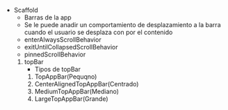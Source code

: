 
- Scaffold
	- Barras de la app
	- Se le puede anadir un comportamiento de desplazamiento a la barra cuando el usuario se desplaza con por el contenido
	- enterAlwaysScrollBehavior
	- exitUntilCollapsedScrollBehavior
	- pinnedScrollBehavior
	1.  topBar
		- Tipos de topBar
		1. TopAppBar(Pequqno)
		2. CenterAlignedTopAppBar(Centrado)
		3. MediumTopAppBar(Mediano)
		4. LargeTopAppBar(Grande)